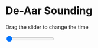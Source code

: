 <h1>De-Aar Sounding</h1>
<p>Drag the slider to change the time</p>

<div class="slidecontainer">
<input oninput='setImage(this)' class="slider" type="range" min="0" max="9" value="0" step="1" />
<img id='img'/>
</div>

<script>
var img = document.getElementById('img');
var img_array = ['/assets/images/skwt/skd_dea_wrfout_d01_2020-05-30_12:00:00.png',
'/assets/images/skwt/skd_dea_wrfout_d01_2020-05-30_18:00:00.png',
'/assets/images/skwt/skd_dea_wrfout_d01_2020-05-31_00:00:00.png',
'/assets/images/skwt/skd_dea_wrfout_d01_2020-05-31_06:00:00.png',
'/assets/images/skwt/skd_dea_wrfout_d01_2020-05-31_12:00:00.png',
'/assets/images/skwt/skd_dea_wrfout_d01_2020-05-31_18:00:00.png',
'/assets/images/skwt/skd_dea_wrfout_d01_2020-06-01_00:00:00.png',
'/assets/images/skwt/skd_dea_wrfout_d01_2020-06-01_06:00:00.png',
'/assets/images/skwt/skd_dea_wrfout_d01_2020-06-01_12:00:00.png',];
function setImage(obj)
{
        var value = obj.value;
        img.src = img_array[value];

}
</script>
